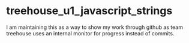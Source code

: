 # treehouse_u1_javascript_strings
I am maintaining this as a way to show my work through github as team treehouse uses an internal monitor for progress instead of commits.